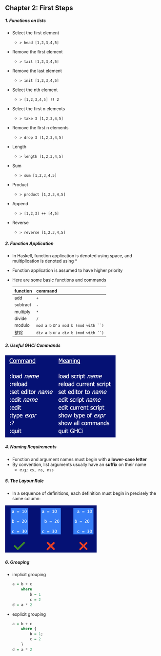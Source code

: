 ## Chapter 2: First Steps

##### 1. Functions on lists

-   Select the first element
    -   `> head [1,2,3,4,5]`
-   Remove the first element
    -   `> tail [1,2,3,4,5]`
-   Remove the last element
    -   `> init [1,2,3,4,5]`
-   Select the nth element
    -   `> [1,2,3,4,5] !! 2`
-   Select the first n elements
    -   `> take 3 [1,2,3,4,5]`
-   Remove the first n elements
    -   `> drop 3 [1,2,3,4,5]`

-   Length
    -   `> length [1,2,3,4,5]`
-   Sum
    -   `> sum [1,2,3,4,5]`
-   Product
    -   `> product [1,2,3,4,5]`
-   Append
    -   `> [1,2,3] ++ [4,5]`
-   Reverse
    -   `> reverse [1,2,3,4,5]`



##### 2. Function Application

-   In Haskell, function application is denoted using space, and multiplication is denoted using *
-   Function application is assumed to have higher priority

-   Here are some basic functions and commands

    | function | command                               |
    | -------- | ------------------------------------- |
    | add      | `+`                                   |
    | subtract | `-`                                   |
    | multiply | `*`                                   |
    | divide   | `/`                                   |
    | modulo   | `mod a b` or `a mod b (mod with ``)`  |
    | 整除     | `div a b` or  `a div b (mod with ``)` |



##### 3. Useful GHCi Commands

<img src="assets/Screenshot 2023-03-19 at 17.16.14.png" alt="Screenshot 2023-03-19 at 17.16.14" style="zoom: 40%;" />



##### 4. Naming Requirements

-   Function and argument names must begin with **a lower-case letter**
-   By convention, list arguments usually have an **suffix** on their name
    -   e.g.: `xs, ns, nss`



##### 5. The Layour Rule

-   In a sequence of definitions, each definition must begin in precisely the same column:

<img src="assets/Screenshot 2023-03-19 at 17.22.51.png" alt="Screenshot 2023-03-19 at 17.22.51" style="zoom: 33%;" />

##### 6. Grouping

-   implicit grouping

    ```haskell
    a = b + c
    	where
    		b = 1
    		c = 2
    d = a * 2
    ```

-   explicit grouping

    ```haskell
    a = b + c
    	where {
    		b = 1;
    		c = 2
    	}
    d = a * 2
    ```

    









